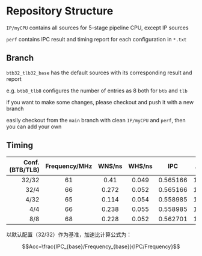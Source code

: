 # Repository Structure

`IP/myCPU` contains all sources for 5-stage pipeline CPU, except IP sources

`perf` contains IPC result and timing report for each configuration in `*.txt`

## Branch

`btb32_tlb32_base` has the default sources with its corresponding result and report

e.g. `btb8_tlb8` configures the number of entries as 8 both for `btb` and `tlb`

if you want to make some changes, please checkout and push it with a new branch

easily checkout from the `main` branch with clean `IP/myCPU` and `perf`, then you can add your own

## Timing

| Conf.(BTB/TLB) | Frequency/MHz | WNS/ns | WHS/ns |   IPC    | Acc.  |
| -------------: | :-----------: | :----: | :----: | :------: | ----- |
|          32/32 |      61       |  0.41  | 0.049  | 0.565166 | 1.00x |
|           32/4 |      66       | 0.272  | 0.052  | 0.565166 | 1.08x |
|           4/32 |      65       | 0.114  | 0.054  | 0.558985 | 1.08x |
|            4/4 |      66       | 0.238  | 0.055  | 0.558985 | 1.09x |
|            8/8 |      68       | 0.228  | 0.052  | 0.562701 | 1.12x |

以默认配置（32/32）作为基准，加速比计算公式为：

$$Acc=\frac{IPC_{base}/Frequency_{base}}{IPC/Frequency}$$







